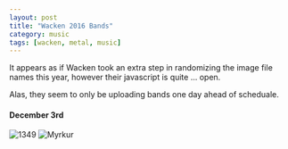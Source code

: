 ```yaml
---
layout: post
title: "Wacken 2016 Bands"
category: music 
tags: [wacken, metal, music]
---
```


It appears as if Wacken took an extra step in randomizing the image file names this year, however
their javascript is quite ... open. 

Alas, they seem to only be uploading bands one day ahead of scheduale. 

#### December 3rd
![1349](http://xmas.metaltix.com/xmas_images/f7sxxkrdei.jpg)
![Myrkur](http://xmas.metaltix.com/xmas_images/5vvxbtxsem.jpg)
